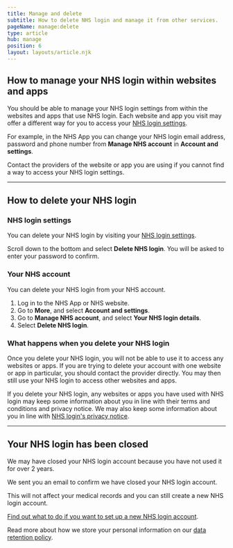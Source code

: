 ```yaml
---
title: Manage and delete
subtitle: How to delete NHS login and manage it from other services.
pageName: manage:delete
type: article
hub: manage
position: 6
layout: layouts/article.njk
---
```


## How to manage your NHS login within websites and apps

You should be able to manage your NHS login settings from within the websites and apps that use NHS login. Each website and app you visit may offer a different way for you to access your [NHS login settings](https://settings.login.nhs.uk/ 'NHS login settings').

For example, in the NHS App you can change your NHS login email address, password and phone number from **Manage NHS account** in **Account and settings**.

Contact the providers of the website or app you are using if you cannot find a way to access your NHS login settings.

---

## How to delete your NHS login

### NHS login settings

You can delete your NHS login by visiting your [NHS login settings](https://settings.login.nhs.uk/ 'NHS login settings').

Scroll down to the bottom and select **Delete NHS login**. You will be asked to enter your password to confirm.

### Your NHS account

You can delete your NHS login from your NHS account. 

1. Log in to the NHS App or NHS website. 
2. Go to **More**, and select **Account and settings**.
3. Go to **Manage NHS account**, and select **Your NHS login details**.
4. Select **Delete NHS login**.

### What happens when you delete your NHS login

Once you delete your NHS login, you will not be able to use it to access any websites or apps. If you are trying to delete your account with one website or app in particular, you should contact the provider directly. You may then still use your NHS login to access other websites and apps.

If you delete your NHS login, any websites or apps you have used with NHS login may keep some information about you in line with their terms and conditions and privacy notice. We may also keep some information about you in line with [NHS login's privacy notice](https://access.login.nhs.uk/privacy "NHS login's privacy notice").

---

## Your NHS login has been closed

We may have closed your NHS login account because you have not used it for over 2 years.

We sent you an email to confirm we have closed your NHS login account.

This will not affect your medical records and you can still create a new NHS login account.

[Find out what to do if you want to set up a new NHS login account](/setupnhslogin/#how-to-set-up-an-nhs-login "How to set up an NHS login").

Read more about how we store your personal information on our [data retention policy](https://access.login.nhs.uk/privacy#how-store-personal-info "data retention policy").